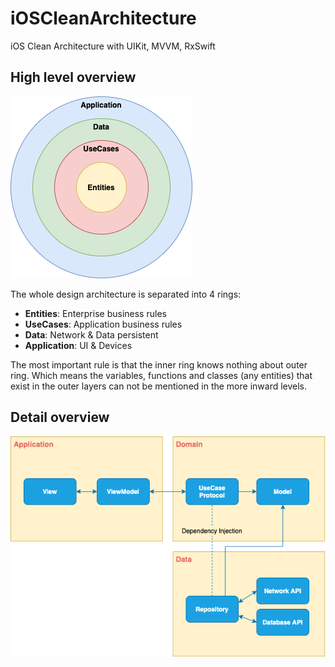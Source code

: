 # iOSCleanArchitecture
iOS Clean Architecture with UIKit, MVVM, RxSwift

## High level overview

![alt text](https://github.com/dinhquan/iOSCleanArchitecture/blob/main/Images/HighLevel.png)

The whole design architecture is separated into 4 rings:
- **Entities**: Enterprise business rules
- **UseCases**: Application business rules
- **Data**: Network & Data persistent
- **Application**: UI & Devices

The most important rule is that the inner ring knows nothing about outer ring. Which means the variables, functions and classes (any entities) that exist in the outer layers can not be mentioned in the more inward levels.

## Detail overview

![alt text](https://github.com/dinhquan/iOSCleanArchitecture/blob/main/Images/DetailLevel.png)
